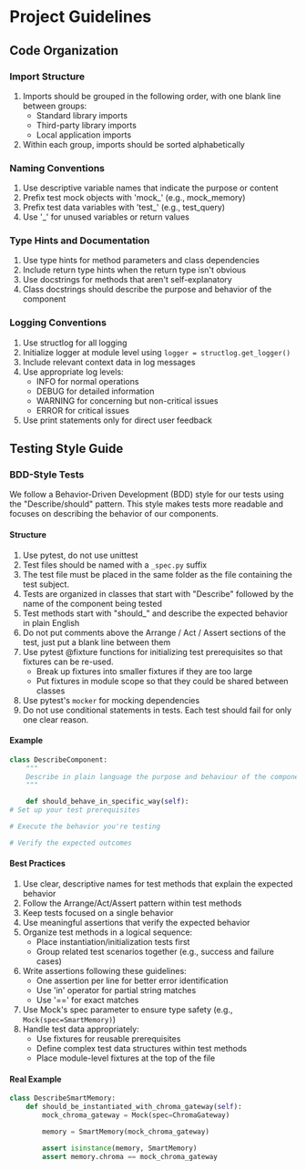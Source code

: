# Project Guidelines

## Code Organization

### Import Structure
1. Imports should be grouped in the following order, with one blank line between groups:
   - Standard library imports
   - Third-party library imports
   - Local application imports
2. Within each group, imports should be sorted alphabetically

### Naming Conventions
1. Use descriptive variable names that indicate the purpose or content
2. Prefix test mock objects with 'mock_' (e.g., mock_memory)
3. Prefix test data variables with 'test_' (e.g., test_query)
4. Use '_' for unused variables or return values

### Type Hints and Documentation
1. Use type hints for method parameters and class dependencies
2. Include return type hints when the return type isn't obvious
3. Use docstrings for methods that aren't self-explanatory
4. Class docstrings should describe the purpose and behavior of the component

### Logging Conventions
1. Use structlog for all logging
2. Initialize logger at module level using `logger = structlog.get_logger()`
3. Include relevant context data in log messages
4. Use appropriate log levels:
   - INFO for normal operations
   - DEBUG for detailed information
   - WARNING for concerning but non-critical issues
   - ERROR for critical issues
5. Use print statements only for direct user feedback

## Testing Style Guide

### BDD-Style Tests

We follow a Behavior-Driven Development (BDD) style for our tests using the "Describe/should" pattern. This style makes
tests more readable and focuses on describing the behavior of our components.

#### Structure

1. Use pytest, do not use unittest
2. Test files should be named with a `_spec.py` suffix
3. The test file must be placed in the same folder as the file containing the test subject.
4. Tests are organized in classes that start with "Describe" followed by the name of the component being tested
5. Test methods start with "should_" and describe the expected behavior in plain English
6. Do not put comments above the Arrange / Act / Assert sections of the test, just put a blank line between them
7. Use pytest @fixture functions for initializing test prerequisites so that fixtures can be re-used.
    - Break up fixtures into smaller fixtures if they are too large
    - Put fixtures in module scope so that they could be shared between classes
8. Use pytest's `mocker` for mocking dependencies
9. Do not use conditional statements in tests. Each test should fail for only one clear reason.

#### Example

```python
class DescribeComponent:
    """
    Describe in plain language the purpose and behaviour of the component
    """

    def should_behave_in_specific_way(self):
# Set up your test prerequisites

# Execute the behavior you're testing

# Verify the expected outcomes
```

#### Best Practices

1. Use clear, descriptive names for test methods that explain the expected behavior
2. Follow the Arrange/Act/Assert pattern within test methods
3. Keep tests focused on a single behavior
4. Use meaningful assertions that verify the expected behavior
5. Organize test methods in a logical sequence:
   - Place instantiation/initialization tests first
   - Group related test scenarios together (e.g., success and failure cases)
6. Write assertions following these guidelines:
   - One assertion per line for better error identification
   - Use 'in' operator for partial string matches
   - Use '==' for exact matches
7. Use Mock's spec parameter to ensure type safety (e.g., `Mock(spec=SmartMemory)`)
8. Handle test data appropriately:
   - Use fixtures for reusable prerequisites
   - Define complex test data structures within test methods
   - Place module-level fixtures at the top of the file

#### Real Example

```python
class DescribeSmartMemory:
    def should_be_instantiated_with_chroma_gateway(self):
        mock_chroma_gateway = Mock(spec=ChromaGateway)

        memory = SmartMemory(mock_chroma_gateway)

        assert isinstance(memory, SmartMemory)
        assert memory.chroma == mock_chroma_gateway
```
